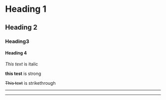 <!-- Headings -->
# Heading 1
## Heading 2
### Heading3
#### Heading 4 

<!-- Italics -->
*This text* is italic 

__this test__ is strong

<!-- Strikethrough -->

~~This text~~ is strikethrough

<!-- Horizontal Rule -->

---
___



